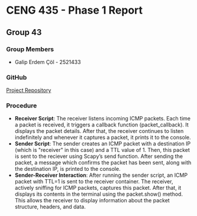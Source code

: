 # CENG 435 - Phase 1 Report

## Group 43

### Group Members

- Galip Erdem Çöl - 2521433

### GitHub

[Project Repository](https://github.com/gerdem/covertovert) 

### Procedure

- **Receiver Script**: The receiver listens incoming ICMP packets. Each time a packet is received, it triggers a callback function (packet_callback). It displays the packet details. After that, the receiver continues to listen indefinitely and whenever it captures a packet, it prints it to the console.
- **Sender Script**: The sender creates an ICMP packet with a destination IP (which is "receiver" in this case) and a TTL value of 1. Then, this packet is sent to the reciever using Scapy’s send function. After sending the packet, a message which confirms the packet has been sent, along with the destination IP, is printed to the console.
- **Sender-Receiver Interaction**: After running the sender script, an ICMP packet with TTL=1 is sent to the receiver container. The receiver, actively sniffing for ICMP packets, captures this packet. After that, it displays its contents in the terminal using the packet.show() method. This allows the receiver to display information about the packet structure, headers, and data.

